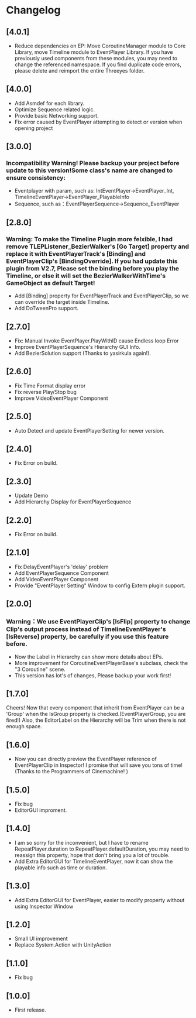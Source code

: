 ﻿# Changelog

## [4.0.1]
- Reduce dependencies on EP: Move CoroutineManager module to Core Library, move Timeline module to EventPlayer Library. If you have previously used components from these modules, you may need to change the referenced namespace. If you find duplicate code errors, please delete and reimport the entire Threeyes folder.

## [4.0.0]
- Add Asmdef for each library.
- Optimize Sequence related logic.
- Provide basic Networking support.
- Fix error caused by EventPlayer attempting to detect or version when opening project

## [3.0.0]
### Incompatibility Warning! Please backup your project before update to this version!Some class's name are changed to ensure consistency:
- Eventplayer with param, such as: IntEventPlayer→EventPlayer_Int, TimelineEventPlayer→EventPlayer_PlayableInfo
- Sequence, such as：EventPlayerSequence→Sequence_EventPlayer

	
## [2.8.0]
### Warning: To make the Timeline Plugin more felxible, I had remove TLEPListener_BezierWalker's [Go Target] property and replace it with EventPlayerTrack's [Binding] and EventPlayerClip's [BindingOverride]. If you had update this plugin from V2.7, Please set the binding before you play the Timeline, or else it will set the BezierWalkerWithTime's GameObject as default Target!
- Add [Binding] property for EventPlayerTrack and EventPlayerClip, so we can override the target inside Timeline.
- Add DoTweenPro support.

## [2.7.0]
- Fix: Manual Invoke EventPlayer.PlayWithID cause Endless loop Error
- Improve EventPlayerSequence's Hierarchy GUI Info.
- Add BezierSolution support (Thanks to yasirkula again!).


## [2.6.0]
- Fix Time Format display error
- Fix reverse Play/Stop bug
- Improve VideoEventPlayer Component

## [2.5.0]
- Auto Detect and update EventPlayerSetting for newer version.

## [2.4.0]
- Fix Error on build.

## [2.3.0]
- Update Demo
- Add Hierarchy Display for EventPlayerSequence

## [2.2.0]
- Fix Error on build.

## [2.1.0]
- Fix DelayEventPlayer's 'delay' problem
- Add EventPlayerSequence Component
- Add VideoEventPlayer Component
- Provide "EventPlayer Setting" Window to config Extern plugin support.


## [2.0.0]
### Warning：We use EventPlayerClip's [IsFlip] property to change Clip's output process instead of TimelineEventPlayer's [IsReverse] property, be carefully if you use this feature before.
- Now the Label in Hierarchy can show more details about EPs.
- More improvement for CoroutineEventPlayerBase's subclass, check the "3 Coroutine" scene.
- This version has lot's of changes, Please backup your work first!

## [1.7.0]
Cheers! Now that every component that inherit from EventPlayer can be  a 'Group' when the IsGroup property is checked.(EventPlayerGroup, you are fired!) Also, the EditorLabel on the Hierarchy will be Trim when there is not enough space.

## [1.6.0]
- Now you can directly preview the EventPlayer reference of EventPlayerClip in Inspector! I promise that will save you tons of time! (Thanks to the Programmers of Cinemachine! )

## [1.5.0]
- Fix bug
- EditorGUI improment.

## [1.4.0]
- I am so sorry for the inconvenient, but I have to rename RepeatPlayer.duration to RepeatPlayer.defaultDuration,
you may need to reassign this property, hope that don't bring you a lot of trouble.
- Add Extra EditorGUI for TimelineEventPlayer, now it can show the playable info such as time or duration.

## [1.3.0]
- Add Extra EditorGUI for EventPlayer, easier to modify property without using Inspector Window

## [1.2.0]
- Small UI improvement
- Replace System.Action with UnityAction

## [1.1.0]
- Fix bug

## [1.0.0]
- First release.